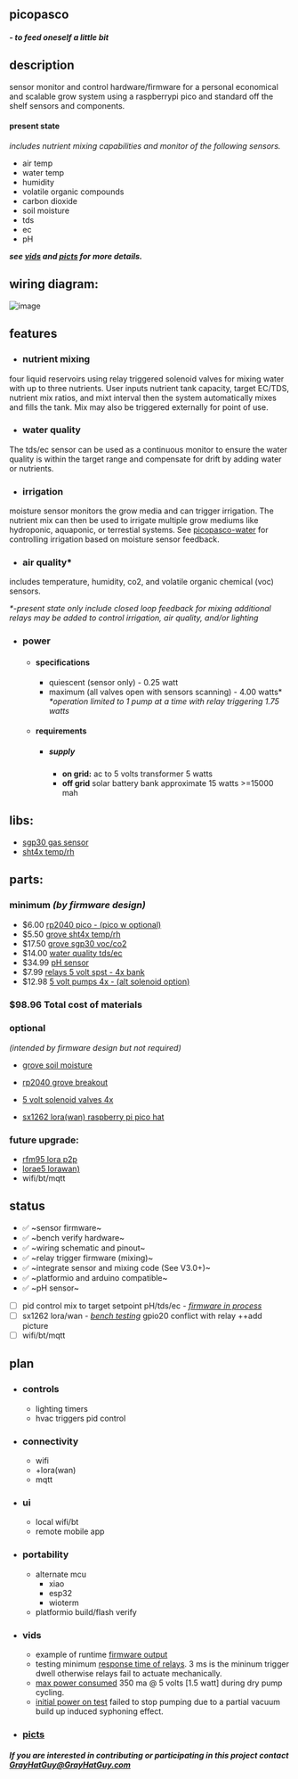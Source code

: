 ## picopasco

  #### *- to feed oneself a little bit*

 ## description
sensor monitor and control hardware/firmware for a personal economical and scalable grow system using a raspberrypi pico and standard off the shelf sensors and components. 

#### **present state** 
_includes nutrient mixing capabilities and monitor of the following sensors._
 *  air temp
 *  water temp
 *  humidity
 *  volatile organic compounds
 *  carbon dioxide
 *  soil moisture
 *  tds
 *  ec
 *  pH 
  
   **_see [vids](https://github.com/GrayHatGuy/picopasco/blob/main/readme.md#vids) and [picts](https://github.com/GrayHatGuy/picopasco/blob/main/readme.md#picts)     for more details._** 
  
## wiring diagram:
 ![image](https://github.com/GrayHatGuy/picopasco/blob/25a02a05b4e160a8b521379950dd38b4c0e63f31/repo_full%20picopasco%20wire.png?raw=true)
## features
- ### nutrient mixing 
four liquid reservoirs using relay triggered solenoid valves for mixing water with up to three nutrients.  User inputs nutrient tank capacity, target EC/TDS, nutrient mix ratios, and mixt interval then the system automatically mixes and fills the tank. Mix may also be triggered externally for point of use.
- ### water quality
The tds/ec sensor can be used as a continuous monitor to ensure the water quality is within the target range and compensate for drift by adding water or nutrients.  
- ### irrigation
moisture sensor monitors the grow media and can trigger irrigation. The nutrient mix can then be used to irrigate multiple grow mediums like hydroponic, aquaponic, or terrestial systems. See [picopasco-water](https://github.com/GrayHatGuy/picopasco-water) for controlling irrigation based on moisture sensor feedback.
- ### air quality*
includes temperature, humidity, co2, and volatile organic chemical (voc) sensors.

  _*-present state only include closed loop feedback for mixing additional relays may be added to control irrigation, air quality, and/or lighting_

- ### power
  * #### specifications
    * quiescent (sensor only) - 0.25 watt 
    * maximum (all valves open with sensors scanning) - 4.00 watts* _*operation limited to 1 pump at a time with relay triggering 1.75 watts_
  * #### requirements 
    * ##### supply
      * **on grid:** ac to 5 volts transformer 5 watts
      * **off grid** solar battery bank approximate 15 watts >=15000 mah
## libs:
 *  [sgp30 gas sensor](https://github.com/Seeed-Studio/SGP30_Gas_Sensor)
 *  [sht4x temp/rh](https://www.arduinolibraries.info/libraries/sensirion-i2-c-sht4x)
## parts: 
  ### minimum _(by firmware design)_
   *  $6.00  [rp2040 pico  - (pico w optional)](https://www.raspberrypi.com/products/raspberry-pi-pico/)
   *  $5.50  [grove sht4x temp/rh](https://www.seeedstudio.com/Grove-Temp-Humi-Sensor-SHT40-p-5384.html)
   *  $17.50 [grove sgp30 voc/co2](https://www.seeedstudio.com/Grove-VOC-and-eCO2-Gas-Sensor-for-Arduino-SGP30.html)
   *  $14.00 [water quality tds/ec ](https://www.amazon.com/dp/B08DGLY3J2)
   *  $34.99 [pH sensor](https://www.amazon.com/GAOHOU-PH0-14-Detect-Electrode-Arduino/dp/B0799BXMVJ)
   *  $7.99  [relays 5 volt spst - 4x bank](https://www.amazon.com/dp/B098DWS168)
   *  $12.98 [5 volt pumps 4x - (alt solenoid option)](https://www.amazon.com/Gikfun-2-5V-6V-Submersible-Silicone-EK1374/dp/B0957BS936/)
  ### $98.96 Total cost of materials
  ### optional 
  _(intended by firmware design but not required)_
  -  [grove soil moisture](https://www.seeedstudio.com/Grove-Moisture-Sensor.html?)
  -  [rp2040 grove breakout](https://www.digikey.com/en/products/detail/seeed-technology-co.,-ltd/103100142/13688265)

  -  [5 volt solenoid valves 4x](https://www.amazon.com/dp/B07WR9CSNQ)
  -  [sx1262 lora(wan) raspberry pi pico hat](https://www.waveshare.com/pico-lora-sx1262-868m.htm)
  ### future upgrade: 
  -  [rfm95 lora p2p]()
  -  [lorae5 lorawan)]()
  -  wifi/bt/mqtt
## status
 * ✅ ~sensor firmware~
 * ✅ ~bench verify hardware~
 * ✅ ~wiring schematic and pinout~ 
 * ✅ ~relay trigger firmware (mixing)~
 * ✅ ~integrate sensor and mixing code (See V3.0+)~ 
 * ✅ ~platformio and arduino compatible~
 * ✅ ~pH sensor~
 * [ ] pid control mix to target setpoint pH/tds/ec - [_firmware in process_](https://github.com/GrayHatGuy/picopasco/tree/2bdc89169fcf1709cf48569881d38e65c02e824f/dev/picopasco-main-V4.3597447222071-alpha-hartree-pid)
 * [ ] sx1262 lora/wan - [_bench testing_]() gpio20 conflict with relay ++add picture
 * [ ] wifi/bt/mqtt
## plan 
 *  ### controls
    *  lighting timers
    *  hvac triggers pid control
 *  ### connectivity   
    *  wifi 
    *  +lora(wan)
    *  mqtt
 *  ### ui 
    * local wifi/bt  
    * remote mobile app
 *  ### portability  
    *  alternate mcu
        -  xiao
        -  esp32
        -  wioterm
    * platformio build/flash verify
*  ### vids
    *  example of runtime [firmware output](https://youtu.be/fia2N3TB2j8)
    *  testing minimum [response time of relays](https://youtu.be/YmTmU25x0V8). 3 ms is the mininum trigger dwell otherwise relays fail to actuate mechanically.
    *  [max power consumed](https://youtube.com/shorts/H6yiRs7PBLs?feature=share) 350 ma @ 5 volts [1.5 watt] during dry pump cycling.
    *  [initial power on test](https://youtu.be/p2OLT5P7gyc) failed to stop pumping due to a partial vacuum build up induced syphoning effect. 
* ### [picts](https://github.com/GrayHatGuy/picopasco/tree/ca9e4c73baeb89e9fcb9bd323aaa8c2fb0ac0a06/picts)
 
##### _If you are interested in contributing or participating in this project contact_ GrayHatGuy@GrayHatGuy.com
